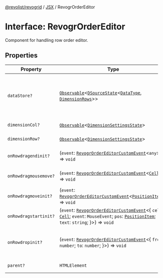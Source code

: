 [@revolist/revogrid](README.md) / [JSX](Namespace.JSX.md) / RevogrOrderEditor

# Interface: RevogrOrderEditor

Component for handling row order editor.

## Properties

| Property | Type | Description | Defined in |
| ------ | ------ | ------ | ------ |
| `dataStore?` | [`Observable`](TypeAlias.Observable.md)\<[`DSourceState`](TypeAlias.DSourceState.md)\<[`DataType`](TypeAlias.DataType.md), [`DimensionRows`](TypeAlias.DimensionRows.md)\>\> | Static stores, not expected to change during component lifetime | [src/components.d.ts:1818](https://github.com/revolist/revogrid/blob/b237f8e2bf171382439be1d1cad91b20987b8302/src/components.d.ts#L1818) |
| `dimensionCol?` | [`Observable`](TypeAlias.Observable.md)\<[`DimensionSettingsState`](Interface.DimensionSettingsState.md)\> | Dimension settings X | [src/components.d.ts:1822](https://github.com/revolist/revogrid/blob/b237f8e2bf171382439be1d1cad91b20987b8302/src/components.d.ts#L1822) |
| `dimensionRow?` | [`Observable`](TypeAlias.Observable.md)\<[`DimensionSettingsState`](Interface.DimensionSettingsState.md)\> | Dimension settings Y | [src/components.d.ts:1826](https://github.com/revolist/revogrid/blob/b237f8e2bf171382439be1d1cad91b20987b8302/src/components.d.ts#L1826) |
| `onRowdragendinit?` | (`event`: [`RevogrOrderEditorCustomEvent`](Interface.RevogrOrderEditorCustomEvent.md)\<`any`\>) => `void` | Row drag ended started | [src/components.d.ts:1830](https://github.com/revolist/revogrid/blob/b237f8e2bf171382439be1d1cad91b20987b8302/src/components.d.ts#L1830) |
| `onRowdragmousemove?` | (`event`: [`RevogrOrderEditorCustomEvent`](Interface.RevogrOrderEditorCustomEvent.md)\<[`Cell`](Interface.Cell.md)\>) => `void` | Row mouse move started | [src/components.d.ts:1834](https://github.com/revolist/revogrid/blob/b237f8e2bf171382439be1d1cad91b20987b8302/src/components.d.ts#L1834) |
| `onRowdragmoveinit?` | (`event`: [`RevogrOrderEditorCustomEvent`](Interface.RevogrOrderEditorCustomEvent.md)\<[`PositionItem`](Interface.PositionItem.md)\>) => `void` | Row move started | [src/components.d.ts:1838](https://github.com/revolist/revogrid/blob/b237f8e2bf171382439be1d1cad91b20987b8302/src/components.d.ts#L1838) |
| `onRowdragstartinit?` | (`event`: [`RevogrOrderEditorCustomEvent`](Interface.RevogrOrderEditorCustomEvent.md)\<\{ `cell`: [`Cell`](Interface.Cell.md); `event`: `MouseEvent`; `pos`: [`PositionItem`](Interface.PositionItem.md); `text`: `string`; \}\>) => `void` | Row drag started | [src/components.d.ts:1842](https://github.com/revolist/revogrid/blob/b237f8e2bf171382439be1d1cad91b20987b8302/src/components.d.ts#L1842) |
| `onRowdropinit?` | (`event`: [`RevogrOrderEditorCustomEvent`](Interface.RevogrOrderEditorCustomEvent.md)\<\{ `from`: `number`; `to`: `number`; \}\>) => `void` | Row dragged, new range ready to be applied | [src/components.d.ts:1851](https://github.com/revolist/revogrid/blob/b237f8e2bf171382439be1d1cad91b20987b8302/src/components.d.ts#L1851) |
| `parent?` | `HTMLElement` | Parent element | [src/components.d.ts:1858](https://github.com/revolist/revogrid/blob/b237f8e2bf171382439be1d1cad91b20987b8302/src/components.d.ts#L1858) |
